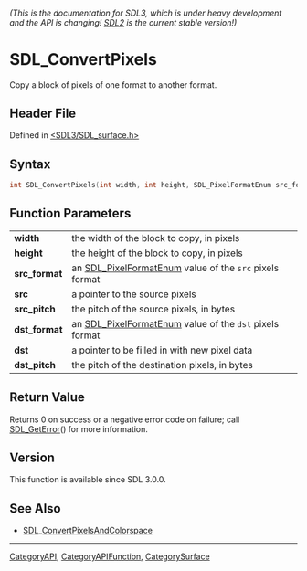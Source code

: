 ###### (This is the documentation for SDL3, which is under heavy development and the API is changing! [SDL2](https://wiki.libsdl.org/SDL2/) is the current stable version!)
# SDL_ConvertPixels

Copy a block of pixels of one format to another format.

## Header File

Defined in [<SDL3/SDL_surface.h>](https://github.com/libsdl-org/SDL/blob/main/include/SDL3/SDL_surface.h)

## Syntax

```c
int SDL_ConvertPixels(int width, int height, SDL_PixelFormatEnum src_format, const void *src, int src_pitch, SDL_PixelFormatEnum dst_format, void *dst, int dst_pitch);
```

## Function Parameters

|                    |                                                                                |
| ------------------ | ------------------------------------------------------------------------------ |
| **width**          | the width of the block to copy, in pixels                                      |
| **height**         | the height of the block to copy, in pixels                                     |
| **src_format**     | an [SDL_PixelFormatEnum](SDL_PixelFormatEnum) value of the `src` pixels format |
| **src**            | a pointer to the source pixels                                                 |
| **src_pitch**      | the pitch of the source pixels, in bytes                                       |
| **dst_format**     | an [SDL_PixelFormatEnum](SDL_PixelFormatEnum) value of the `dst` pixels format |
| **dst**            | a pointer to be filled in with new pixel data                                  |
| **dst_pitch**      | the pitch of the destination pixels, in bytes                                  |

## Return Value

Returns 0 on success or a negative error code on failure; call
[SDL_GetError](SDL_GetError)() for more information.

## Version

This function is available since SDL 3.0.0.

## See Also

- [SDL_ConvertPixelsAndColorspace](SDL_ConvertPixelsAndColorspace)

----
[CategoryAPI](CategoryAPI), [CategoryAPIFunction](CategoryAPIFunction), [CategorySurface](CategorySurface)

